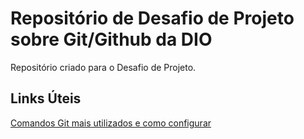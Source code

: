 # Repositório de Desafio de Projeto sobre Git/Github da DIO
Repositório criado para o Desafio de Projeto.


## Links Úteis
[Comandos Git mais utilizados e como configurar]()

